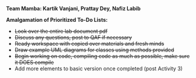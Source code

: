 ****Team Mamba: Kartik Vanjani, Prattay Dey, Nafiz Labib****

**Amalgamation of Prioritized To-Do Lists:**
- ~~Look over the entire lab document pdf~~
- ~~Discuss any questions, post to QAF if necessary~~
- ~~Ready workspace with copied over materials and fresh minds~~
- ~~Draw example UML diagrams for classes using methods provided~~
- ~~Begin working on code, compiling code as much as possible, make sure it DOES compile~~
- Add more elements to basic version once completed (post Activity 3)


